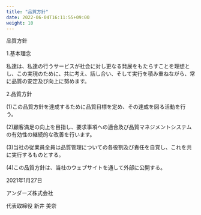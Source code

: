 ```yaml
---
title: "品質方針"
date: 2022-06-04T16:11:55+09:00
weight: 10
---
```


品質方針

1.基本理念

私達は、私達の行うサービスが社会に対し更なる発展をもたらすことを理想とし、この実現のために、共に考え、話し合い、そして実行を積み重ねながら、常に品質の安定及び向上に努めます。

2.品質方針

(1)この品質方針を達成するために品質目標を定め、その達成を図る活動を行う。

(2)顧客満足の向上を目指し、要求事項への適合及び品質マネジメントシステムの有効性の継続的な改善を行います。

(3)当社の従業員全員は品質管理についての各役割及び責任を自覚し、これを共に実行するものとする。

(4)この品質方針は、当社のウェブサイトを通して外部に公開する。

2021年1月27日

アンダーズ株式会社

代表取締役 新井 美奈